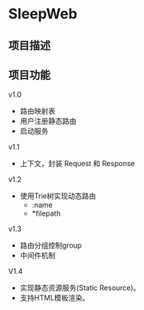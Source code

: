# SleepWeb

## 项目描述

## 项目功能
v1.0
- 路由映射表
- 用户注册静态路由
- 启动服务

v1.1
- 上下文，封装 Request 和 Response

v1.2
- 使用Trie树实现动态路由
  - :name
  - *filepath

v1.3
- 路由分组控制group
- 中间件机制

V1.4
- 实现静态资源服务(Static Resource)。 
- 支持HTML模板渲染。